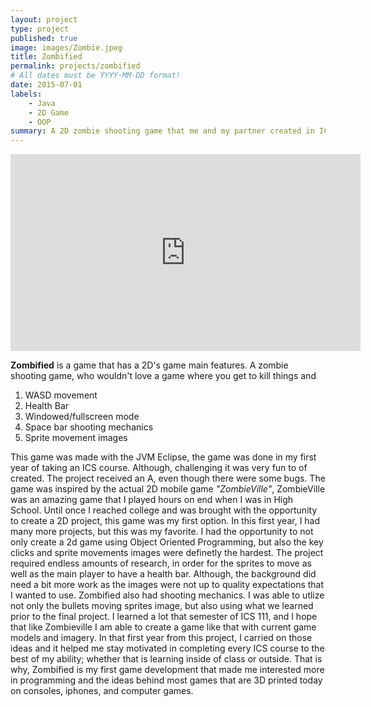 ```yaml
---
layout: project
type: project
published: true
image: images/Zombie.jpeg
title: Zombified
permalink: projects/zombified
# All dates must be YYYY-MM-DD format!
date: 2015-07-01
labels:
    - Java
    - 2D Game
    - OOP
summary: A 2D zombie shooting game that me and my partner created in ICS 111, this was a huge step into the world of programming/game developement for me.
---
```


<iframe width="560" height="315" src="https://www.youtube.com/embed/Nqagn7DtDHU" frameborder="0" allow="accelerometer; autoplay; clipboard-write; encrypted-media; gyroscope; picture-in-picture" allowfullscreen></iframe>


**Zombified** is a game that has a 2D's game main features. A zombie shooting game, who wouldn't love a game where you get to kill things and 
1. WASD movement
2. Health Bar
3. Windowed/fullscreen mode
4. Space bar shooting mechanics
5. Sprite movement images

This game was made with the JVM Eclipse, the game was done in my first year of taking an ICS course. Although, challenging it was very fun to of created. The project received an A, even though there were some bugs. The game was inspired by the actual 2D mobile game _"ZombieVille"_, ZombieVille was an amazing game that I played hours on end when I was in High School. Until once I reached college and was brought with the opportunity to create a 2D project, this game was my first option. In this first year, I had many more projects, but this was my favorite. I had the opportunity to not only create a 2d game using Object Oriented Programming, but also the key clicks and sprite movements images were definetly the hardest. The project required endless amounts of research, in order for the sprites to move as well as the main player to have a health bar. Although, the background did need a bit more work as the images were not up to quality expectations that I wanted to use. Zombified also had shooting mechanics. I was able to utlize not only the bullets moving sprites image, but also using what we learned prior to the final project. I learned a lot that semester of ICS 111, and I hope that like Zombieville I am able to create a game like that with current game models and imagery. In that first year from this project, I carried on those ideas and it helped me stay motivated in completing every ICS course to the best of my ability; whether that is learning inside of class or outside. That is why, Zombified is my first game development that made me interested more in programming and the ideas behind most games that are 3D printed today on consoles, iphones, and computer games. 
